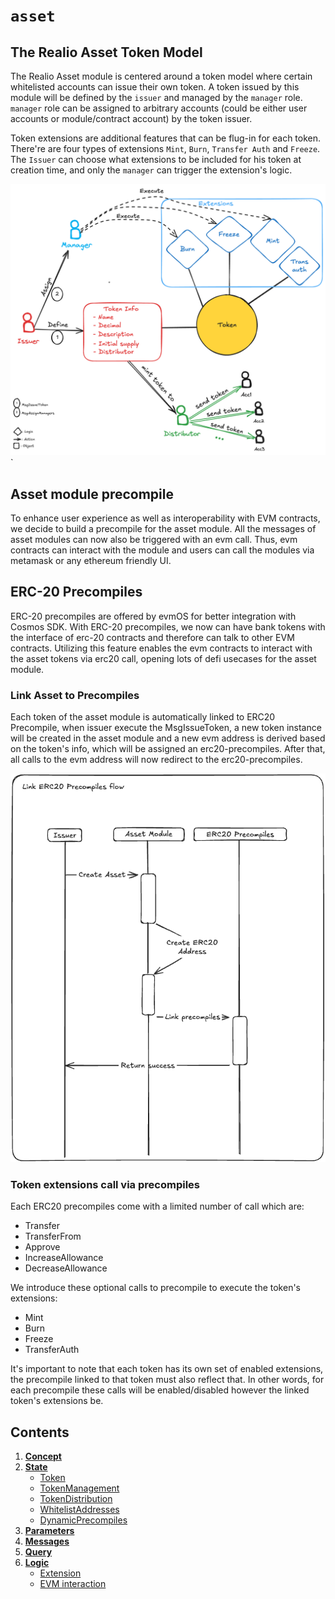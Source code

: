 <!--
order: 0
title: Asset Overview
parent:
  title: "asset"
-->

# `asset`

## The Realio Asset Token Model

The Realio Asset module is centered around a token model where certain whitelisted accounts can issue their own token. A token issued by this module will be defined by the `issuer` and managed by the `manager` role. `manager` role can be assigned to arbitrary accounts (could be either user accounts or module/contract account) by the token issuer.

Token extensions are additional features that can be flug-in for each token. There're are four types of extensions `Mint`, `Burn`, `Transfer Auth` and `Freeze`. The `Issuer` can choose what extensions to be included for his token at creation time, and only the `manager` can trigger the extension's logic.

![asset_module](imgs/asset_module.png)`

## Asset module precompile

To enhance user experience as well as interoperability with EVM contracts, we decide to build a precompile for the asset module. All the messages of asset modules can now also be triggered with an evm call. Thus, evm contracts can interact with the module and users can call the modules via metamask or any ethereum friendly UI.

## ERC-20 Precompiles

ERC-20 precompiles are offered by evmOS for better integration with Cosmos SDK. With ERC-20 precompiles, we now can have bank tokens with the interface of erc-20 contracts and therefore can talk to other EVM contracts. Utilizing this feature enables the evm contracts to interact with the asset tokens via erc20 call, opening lots of defi usecases for the asset module.

### Link Asset to Precompiles

Each token of the asset module is automatically linked to ERC20 Precompile, when issuer execute the MsgIssueToken, a new token instance will be created in the asset module and a new evm address is derived based on the token's info, which will be assigned an erc20-precompiles. After that, all calls to the evm address will now redirect to the erc20-precompiles.

![asset_precompiles](imgs/linking_precompiles.png)

### Token extensions call via precompiles

Each ERC20 precompiles come with a limited number of call which are:

- Transfer
- TransferFrom
- Approve
- IncreaseAllowance
- DecreaseAllowance

We introduce these optional calls to precompile to execute the token's extensions:

- Mint
- Burn
- Freeze
- TransferAuth


It's important to note that each token has its own set of enabled extensions, the precompile linked to that token must also reflect that. In other words, for each precompile these calls will be enabled/disabled however the linked token's extensions be.

## Contents

1. **[Concept](01_concepts.md)**
2. **[State](02_state.md)**
   - [Token](02_state.md#token)
   - [TokenManagement](02_state.md#tokenmanagement)
   - [TokenDistribution](02_state.md#tokendistribution)
   - [WhitelistAddresses](02_state.md#whitelistaddresses)
   - [DynamicPrecompiles](02_state.md#dynamicprecompiles)
3. **[Parameters](03_params.md)**
4. **[Messages](04_msgs.md)**
5. **[Query](05_query.md)**
6. **[Logic](06_logic.md)**
   - [Extension](06_logic.md#extension)
   - [EVM interaction](06_logic.md#evm-interaction)
